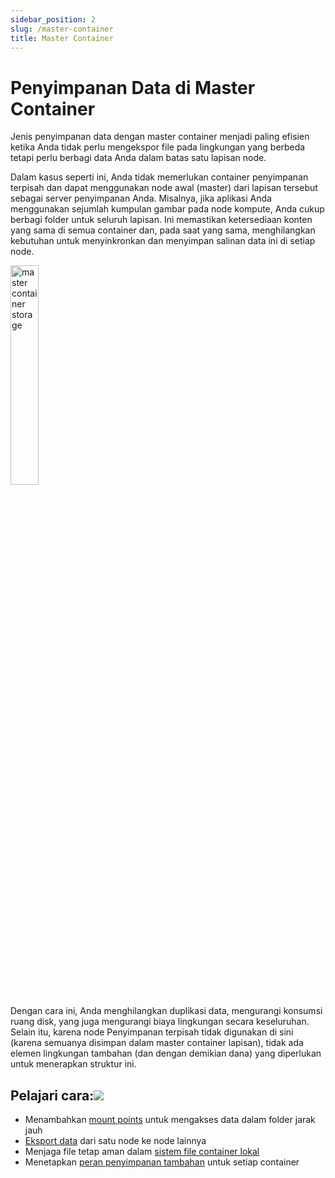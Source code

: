 ```yaml
---
sidebar_position: 2
slug: /master-container
title: Master Container
---
```


# Penyimpanan Data di Master Container

Jenis penyimpanan data dengan master container menjadi paling efisien ketika Anda tidak perlu mengekspor file pada lingkungan yang berbeda tetapi perlu berbagi data Anda dalam batas satu lapisan node.

Dalam kasus seperti ini, Anda tidak memerlukan container penyimpanan terpisah dan dapat menggunakan node awal (master) dari lapisan tersebut sebagai server penyimpanan Anda. Misalnya, jika aplikasi Anda menggunakan sejumlah kumpulan gambar pada node kompute, Anda cukup berbagi folder untuk seluruh lapisan. Ini memastikan ketersediaan konten yang sama di semua container dan, pada saat yang sama, menghilangkan kebutuhan untuk menyinkronkan dan menyimpan salinan data ini di setiap node.


<img src="https://assets.dewacloud.com/dewacloud-docs/data-storage/use-case/master-container/01-master-container-storage.png" alt="master container storage" width="30%"/>

Dengan cara ini, Anda menghilangkan duplikasi data, mengurangi konsumsi ruang disk, yang juga mengurangi biaya lingkungan secara keseluruhan. Selain itu, karena node Penyimpanan terpisah tidak digunakan di sini (karena semuanya disimpan dalam master container lapisan), tidak ada elemen lingkungan tambahan (dan dengan demikian dana) yang diperlukan untuk menerapkan struktur ini.

## Pelajari cara:[![](#)](<https://docs.dewacloud.com/docs/master-container-storage/#learn-how-to>)

  * Menambahkan [mount points](<https://docs.dewacloud.com/docs/mount-points/>) untuk mengakses data dalam folder jarak jauh
  * [Eksport data](<https://docs.dewacloud.com/docs/storage-exports/>) dari satu node ke node lainnya
  * Menjaga file tetap aman dalam [sistem file container lokal](<https://docs.dewacloud.com/docs/local-filesystem-storage/>)
  * Menetapkan [peran penyimpanan tambahan](<https://docs.dewacloud.com/docs/compound-container-storage/>) untuk setiap container
